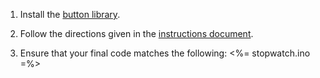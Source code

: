 1. Install the [button library](button.zip).

2. Follow the directions given in the [instructions document](instructions.pdf).

3. Ensure that your final code matches the following: <%= stopwatch.ino =%>